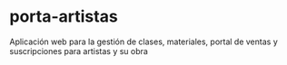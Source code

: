 # porta-artistas
Aplicación web para la gestión de clases, materiales, portal de ventas y suscripciones para artistas y su obra
